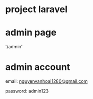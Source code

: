 # project laravel

# admin page 

'/admin'

# admin account

 email: nguyenvanhoai1280@gmail.com

 password: admin123
